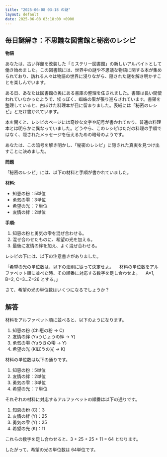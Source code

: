 ```yaml
---
title: "2025-06-08 03:18 の謎"
layout: default
date: 2025-06-08 03:18:00 +0900
---
```

## 毎日謎解き：不思議な図書館と秘密のレシピ

**物語**

あなたは、古い洋館を改装した「ミステリー図書館」の新しいアルバイトとして働き始めました。この図書館には、世界中の謎や不思議な物語に関する本が集められており、訪れる人々は物語の世界に浸りながら、隠された謎を解き明かすことを楽しんでいます。

ある日、あなたは図書館の奥にある書庫の整理を任されました。書庫は長い間使われていなかったようで、埃っぽく、蜘蛛の巣が張り巡らされています。書架を整理していると、古ぼけた料理本が目に留まりました。表紙には「秘密のレシピ」とだけ書かれています。

本を開くと、レシピのページには奇妙な文字や記号が書かれており、普通の料理本とは明らかに異なっていました。どうやら、このレシピはただの料理の手順ではなく、隠されたメッセージを伝えるための暗号のようです。

あなたは、この暗号を解き明かし、「秘密のレシピ」に隠された真実を見つけ出すことに決めました。

**問題**

「秘密のレシピ」には、以下の材料と手順が書かれていました。

**材料:**

*   知恵の粉：5単位
*   勇気の雫：3単位
*   希望の光：？単位
*   友情の絆：2単位

**手順:**

1.  知恵の粉と勇気の雫を混ぜ合わせる。
2.  混ぜ合わせたものに、希望の光を加える。
3.  最後に友情の絆を加え、よく混ぜ合わせる。

レシピの下には、以下の注意書きがありました。

「希望の光の単位数は、以下の法則に従って決定せよ。
　材料の単位数をアルファベット順に並べた時、その順番に対応する数字を足し合わせよ。
　A=1, B=2, C=3…Z=26 とする。」

さて、希望の光の単位数はいくつになるでしょうか？

## 解答

材料をアルファベット順に並べると、以下のようになります。

1.  知恵の粉 (Chi恵の粉 → C)
2.  友情の絆 (Yuうじょうの絆 → Y)
3.  勇気の雫 (Yuうきの雫 → Y)
4.  希望の光 (Kiぼうの光 → K)

材料の単位数は以下の通りです。

1.  知恵の粉：5単位
2.  友情の絆：2単位
3.  勇気の雫：3単位
4.  希望の光：？単位

それぞれの材料に対応するアルファベットの順番は以下の通りです。

1.  知恵の粉 (C)：3
2.  友情の絆 (Y)：25
3.  勇気の雫 (Y)：25
4.  希望の光 (K)：11

これらの数字を足し合わせると、3 + 25 + 25 + 11 = 64 となります。

したがって、希望の光の単位数は 64単位です。
